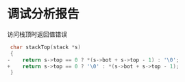 # 调试分析报告

访问栈顶时返回值错误

```c++
 char stackTop(stack *s)
 {
-    return s->top == 0 ? *(s->bot + s->top - 1) : '\0';     
+    return s->top == 0 ? '\0' : *(s->bot + s->top - 1);
 }
```
